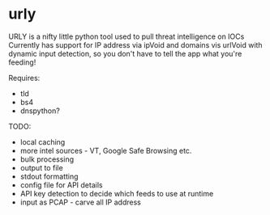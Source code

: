 # urly

URLY is a nifty little python tool used to pull threat intelligence on IOCs
Currently has support for IP address via ipVoid and domains vis urlVoid with
dynamic input detection, so you don't have to tell the app what you're feeding!

Requires:
- tld
- bs4
- dnspython?

TODO:
- local caching
- more intel sources - VT, Google Safe Browsing etc.
- bulk processing
- output to file
- stdout formatting
- config file for API details
- API key detection to decide which feeds to use at runtime
- input as PCAP - carve all IP address
